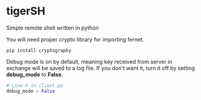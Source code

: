 # tigerSH
Simple remote shell written in python

You will need proper crypto library for importing fernet.

```
pip install cryptography
```

Debug mode is on by default, meaning key received from server in exchange will be saved to a log file.
If you don't want it, turn it off by setting **debug_mode** to **False**.

```python
# Line 6 in client.py
debug_mode = False
```
